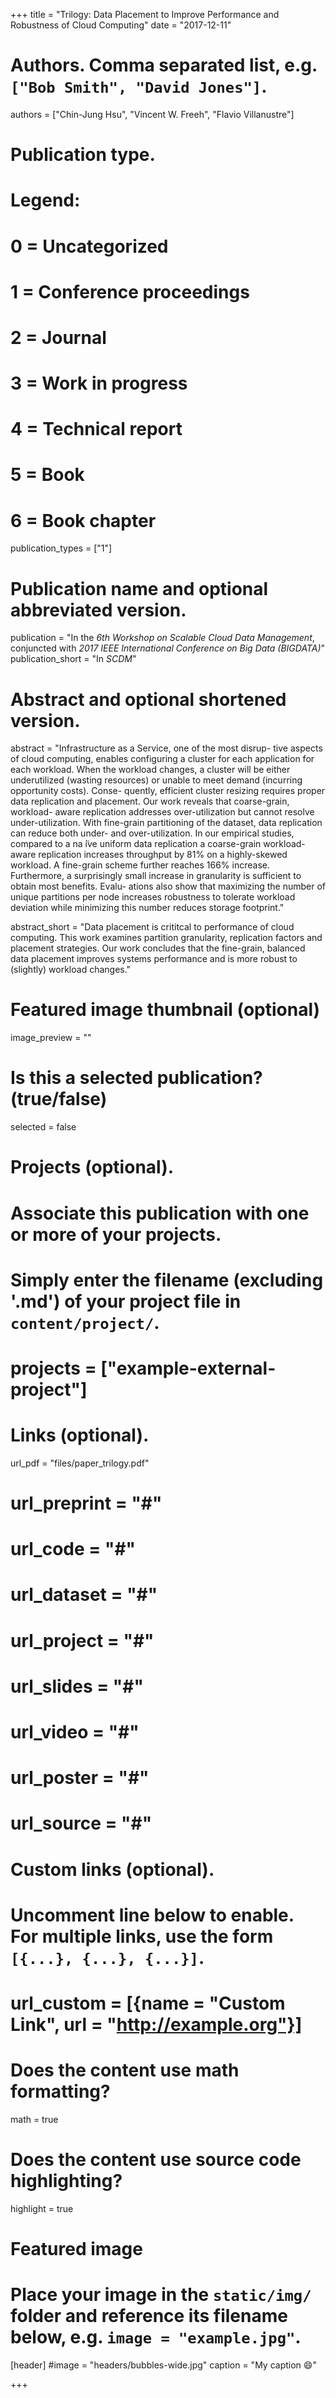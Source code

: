 +++
title = "Trilogy: Data Placement to Improve Performance and Robustness of Cloud Computing"
date = "2017-12-11"

# Authors. Comma separated list, e.g. `["Bob Smith", "David Jones"]`.
authors = ["Chin-Jung Hsu", "Vincent W. Freeh", "Flavio Villanustre"]

# Publication type.
# Legend:
# 0 = Uncategorized
# 1 = Conference proceedings
# 2 = Journal
# 3 = Work in progress
# 4 = Technical report
# 5 = Book
# 6 = Book chapter
publication_types = ["1"]

# Publication name and optional abbreviated version.
publication = "In the *6th Workshop on Scalable Cloud Data Management*, conjuncted with *2017 IEEE International Conference on Big Data (BIGDATA)*"
publication_short = "In *SCDM*"

# Abstract and optional shortened version.
abstract = "Infrastructure as a Service, one of the most disrup- tive aspects of cloud computing, enables configuring a cluster for each application for each workload. When the workload changes, a cluster will be either underutilized (wasting resources) or unable to meet demand (incurring opportunity costs). Conse- quently, efficient cluster resizing requires proper data replication and placement. Our work reveals that coarse-grain, workload- aware replication addresses over-utilization but cannot resolve under-utilization. With fine-grain partitioning of the dataset, data replication can reduce both under- and over-utilization. In our empirical studies, compared to a na ̈ive uniform data replication a coarse-grain workload-aware replication increases throughput by 81% on a highly-skewed workload. A fine-grain scheme further reaches 166% increase. Furthermore, a surprisingly small increase in granularity is sufficient to obtain most benefits. Evalu- ations also show that maximizing the number of unique partitions per node increases robustness to tolerate workload deviation while minimizing this number reduces storage footprint."

abstract_short = "Data placement is crititcal to performance of cloud computing.  This work examines partition granularity, replication factors and placement strategies.  Our work concludes that the fine-grain, balanced data placement improves systems performance and is more robust to (slightly) workload changes."

# Featured image thumbnail (optional)
image_preview = ""

# Is this a selected publication? (true/false)
selected = false

# Projects (optional).
#   Associate this publication with one or more of your projects.
#   Simply enter the filename (excluding '.md') of your project file in `content/project/`.
# projects = ["example-external-project"]

# Links (optional).
url_pdf = "files/paper_trilogy.pdf"
# url_preprint = "#"
# url_code = "#"
# url_dataset = "#"
# url_project = "#"
# url_slides = "#"
# url_video = "#"
# url_poster = "#"
# url_source = "#"

# Custom links (optional).
#   Uncomment line below to enable. For multiple links, use the form `[{...}, {...}, {...}]`.
# url_custom = [{name = "Custom Link", url = "http://example.org"}]

# Does the content use math formatting?
math = true

# Does the content use source code highlighting?
highlight = true

# Featured image
# Place your image in the `static/img/` folder and reference its filename below, e.g. `image = "example.jpg"`.
[header]
#image = "headers/bubbles-wide.jpg"
caption = "My caption :smile:"

+++
